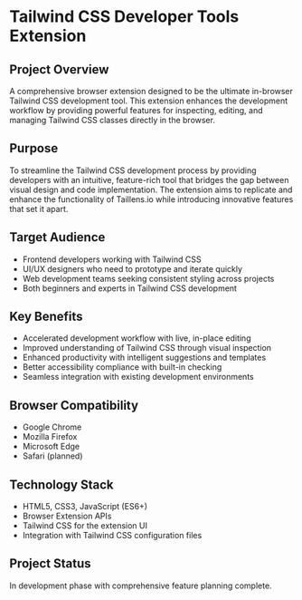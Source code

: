 # Tailwind CSS Developer Tools Extension

## Project Overview
A comprehensive browser extension designed to be the ultimate in-browser Tailwind CSS development tool. This extension enhances the development workflow by providing powerful features for inspecting, editing, and managing Tailwind CSS classes directly in the browser.

## Purpose
To streamline the Tailwind CSS development process by providing developers with an intuitive, feature-rich tool that bridges the gap between visual design and code implementation. The extension aims to replicate and enhance the functionality of Taillens.io while introducing innovative features that set it apart.

## Target Audience
- Frontend developers working with Tailwind CSS
- UI/UX designers who need to prototype and iterate quickly
- Web development teams seeking consistent styling across projects
- Both beginners and experts in Tailwind CSS development

## Key Benefits
- Accelerated development workflow with live, in-place editing
- Improved understanding of Tailwind CSS through visual inspection
- Enhanced productivity with intelligent suggestions and templates
- Better accessibility compliance with built-in checking
- Seamless integration with existing development environments

## Browser Compatibility
- Google Chrome
- Mozilla Firefox
- Microsoft Edge
- Safari (planned)

## Technology Stack
- HTML5, CSS3, JavaScript (ES6+)
- Browser Extension APIs
- Tailwind CSS for the extension UI
- Integration with Tailwind CSS configuration files

## Project Status
In development phase with comprehensive feature planning complete.